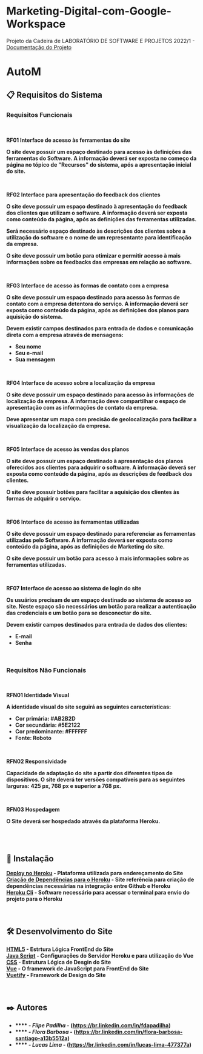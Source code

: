 # Marketing-Digital-com-Google-Workspace
Projeto da Cadeira de LABORATÓRIO DE SOFTWARE E PROJETOS 2022/1 - 
<a href="https://docs.google.com/document/d/1eOOMOofuuXGu5uqMa4ReT73d2BZBQ-_K0DUSBNY-k_A/edit?usp=sharing">Documentação do Projeto</a>
# AutoM



## 📋 Requisitos do Sistema 
  <h3><b>Requisitos Funcionais</h3></p><br>
  <p>RF01 Interface de acesso às ferramentas do site</p>
  <p>O site deve possuir um espaço destinado para acesso às definições das ferramentas do Software. A informação deverá ser exposta no começo da página no tópico de "Recursos" do sistema, após a apresentação inicial do site.</p><br>
  <p>RF02 Interface para apresentação do feedback dos clientes</p>
  <p>O site deve possuir um espaço destinado à apresentação do feedback dos clientes que utilizam o software. A informação deverá ser exposta como conteúdo da página, após as definições das ferramentas utilizadas.</p>
  <p>Será necessário espaço destinado às descrições dos clientes sobre a utilização do software e o nome de um representante para identificação da empresa.</p>
  <p>O site deve possuir um botão para otimizar e permitir acesso à mais informações sobre os feedbacks das empresas em relação ao software.</p><br>
  <p>RF03 Interface de acesso às formas de contato com a empresa</p>
  <p>O site deve possuir um espaço destinado para acesso às formas de contato com a empresa detentora do serviço. A informação deverá ser exposta como conteúdo da página, após as definições dos planos para aquisição do sistema.</p>
  <p>Devem existir campos destinados para entrada de dados e comunicação direta com a empresa através de mensagens:</p>
  <ul>
  <li>Seu nome</li>
  <li>Seu e-mail</li>
  <li>Sua mensagem</li>
  </ul><br>
  <p>RF04 Interface de acesso sobre a localização da empresa</p>
  <p>O site deve possuir um espaço destinado para acesso às informações de localização da empresa. A informação deve compartilhar o espaço de apresentação com as informações de contato da empresa.</p>
  <p>Deve apresentar um mapa com precisão de geolocalização para facilitar a visualização da localização da empresa.</p><br>
  <p>RF05 Interface de acesso às vendas dos planos</p>
  <p>O site deve possuir um espaço destinado à apresentação dos planos oferecidos aos clientes para adquirir o software. A informação deverá ser exposta como conteúdo da página, após as descrições de feedback dos clientes.</p>
  <p>O site deve possuir botões para facilitar a aquisição dos clientes às formas de adquirir o serviço.</p><br>
  <p>RF06 Interface de acesso às ferramentas utilizadas</p>
  <p>O site deve possuir um espaço destinado para referenciar as ferramentas utilizadas pelo Software. A informação deverá ser exposta como conteúdo da página, após as definições de Marketing do site.</p>
  <p>O site deve possuir um botão para acesso à mais informações sobre as ferramentas utilizadas.</p><br>
  <p>RF07 Interface de acesso ao sistema de login do site</p>
  <p>Os usuários precisam de um espaço destinado ao sistema de acesso ao site. Neste espaço são necessários um botão para realizar a autenticação das credenciais e um botão para se desconectar do site.</p>
  <p>Devem existir campos destinados para entrada de dados dos clientes:</p>
  <ul>
  <li>E-mail</li>
  <li>Senha</li>
  </ul><br>
  <h3><b>Requisitos Não Funcionais</h3></p><br>
  <p>RFN01 Identidade Visual</p>
  <p>A identidade visual do site seguirá as seguintes características:</p>
  <ul>
  <li>Cor primária: #AB2B2D</li>
  <li>Cor secundária: #5E2122</li>
  <li>Cor predominante: #FFFFFF</li>
  <li>Fonte: Roboto</li>
  </ul><br>
  <p>RFN02 Responsividade</p>
  <p>Capacidade de adaptação do site a partir dos diferentes tipos de dispositivos. O site deverá ter versões compatíveis para as seguintes larguras: 425 px, 768 px e superior a 768 px.</p><br>
  <p>RFN03 Hospedagem</p>
  <p>O Site deverá ser hospedado através da plataforma Heroku.</p><br><br>
  
  
## 🔧 Instalação

<a href="https://dashboard.heroku.com/login">Deploy no Heroku</a> - Plataforma utilizada para endereçamento do Site<br>
<a href="https://medium.com/tableless/fazendo-deploy-de-apps-vue-webpack-no-heroku-89340028a88e">Criação de Dependências para o Heroku</a> - Site referência para criação de dependências necessárias na integração entre Github e Heroku<br>
<a href="https://devcenter.heroku.com/articles/heroku-cli">Heroku Cli</a> - Software necessário para acessar o terminal para envio do projeto para o Heroku <br><br><br>


## 🛠️ Desenvolvimento do Site

<a href="https://www.w3schools.com/html/default.asp">HTML5</a> - Estrtura Lógica FrontEnd do Site<br>
<a href="https://www.w3schools.com/js/default.asp">Java Script</a> - Configurações do Servidor Heroku e para utilização do Vue<br>
<a href="https://www.w3schools.com/css/default.asp">CSS</a> - Estrutura Lógica de Desgin do Site<br>
<a href="https://vuejs.org/">Vue</a> - O framework de JavaScript para FrontEnd do Site<br>
<a href="https://vuetifyjs.com/en/">Vuetify</a> - Framework de Design do Site<br><br><br>


## ✒️ Autores

* **** - *Fiipe Padilha* - (https://br.linkedin.com/in/fdapadilha)
* **** - *Flora Barbosa* - (https://br.linkedin.com/in/flora-barbosa-santiago-a13b5512a)
* **** - *Lucas Lima* - (https://br.linkedin.com/in/lucas-lima-477377a)

